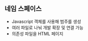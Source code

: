 ## 네임 스페이스

- Javascript 객체를 사용해 범주를 생성
- 여러 파일로 나눠 개발 확장 및 연결 가능
- 의존성 파일을 HTML 페이지 <script> 요소를 사용해 웹 애플리케이션 코드를 구성

```javascript
//컴파일 전
// 네임스페이스 Dom 정의
namespace Dom {

  // 외부에서 접근 불가
  const document = window.document;

  // 외부에서 접근 가능하도록 export
  export function el(selector:string, context:HTMLElement|Document = document) {
    return context.querySelector(selector);
  }

  // 외부에서 접근 가능하도록 export
  export function els(selector:string, context:HTMLElement|Document = document) {
    return context.querySelectorAll(selector);
  }

  // export 하지 않은 네임스페이스 내부에 정의된 함수는 외부에서 접근 불가
  function each(list:any[], callback:(item:any, index:number, list:any[])=>void): void {
    list.forEach(callback);
  }

}

// [오류]
// [ts] 'el' 이름을 찾을 수 없습니다.
// any
console.log(el('body')); // 오류

// [오류]
// [ts] 'typeof Dom' 형식에 'each' 속성이 없습니다.
// any
Dom.each([1, 4, 9], (item, index) => console.log(index, item));

// 네임스페이스 Dom을 통해서만 정의된 el()에 접근 사용 가능합니다.
console.log(Dom.el('body')); // <body>

// 컴파일 후

// 네임스페이스 Dom 정의
var Dom;
(function (Dom) {
  // 외부에서 접근 불가
  var document = window.document;
  // 외부에서 접근 가능하도록 export
  function el(selector, context) {
    if (context === void 0) { context = document; }
    return context.querySelector(selector);
  }
  Dom.el = el;
  // 외부에서 접근 가능하도록 export
  function els(selector, context) {
    if (context === void 0) { context = document; }
    return context.querySelectorAll(selector);
  }
  Dom.els = els;
  // export 하지 않은 네임스페이스 내부에 정의된 함수는 외부에서 접근 불가
  function each(list, callback) {
    list.forEach(callback);
  }
})(Dom || (Dom = {}));
```

## 네임 스페이스 멀티 파일

### 1. 컴파일된 파일 로드

```javascript
// Dom/events.ts
namespace Dom {

  export let version:string = '0.0.2';

  export function on(
    el         : Element|Document,
    type       : string,
    handler    : (e:Event)=>void,
    is_capture : boolean = false
  ):void {
    el.addEventListener(type, handler, is_capture);
  }

  export function off(
    el         : Element|Document,
    type       : string,
    handler    : (e:Event)=>void,
    is_capture : boolean = false
  ):void {
    el.removeEventListener(type, handler, is_capture);
  }

}

// Dom/selector.ts
namespace Dom {

  const document = window.document;

  export function el(
    selector:string,
    context:Element|Document = document
  ): Element {
    return context.querySelector(selector);
  }

  export function els(
    selector:string,
    context:Element|Document = document
  ): NodeList {
    return context.querySelectorAll(selector);
  }

}

// app.ts

// Dom/selector.ts의 Dom 사용
let body = Dom.el('body');

// Dom/events.ts의 Dom 사용
Dom.on(body, 'click', function(e) {
  this.classList.toggle('clicked');
});

// html
<head>
  <style> body { min-height: 100vh; } </style>

  <!-- 네임스페이스 파일 로드 -->
  <script src="./Dom/selectors.js">
  <script src="./Dom/events.js">

  <!-- 앱 파일 로드 async -->
  <script async defer src="./app.js">

</head>

```

app.ts보다 네임스페이스 Dom의 파일들이 먼저 호출되면 정상 작동한다.
하지만, 나눠진 파일 개수가 많아질수록 서버에 요청하는 횟수가 증가하여 성능에 악영향을 미친다.

### 2. 파일 번들링

Dom 디렉토리 내부에 있는 네임스페이스 파일들을 병합한 후, dist 디렉토리 안에 Dom.js를 생성한다.

```bash
# tsc --outFile <생성할 파일.js> [<namespace 파일 1>, <namespace 파일 1>, ...]
$ tsc --outFile dist/Dom.js Dom/selector.ts Dom/events.ts
or
$ tsc --outFile dist/Dom.js Dom/*
```

### 3. 임포트 활용

임포트하여 한꺼번에 번들링.

```javascript
//app.ts
/// <reference path="./Dom/selectors.ts" />
/// <reference path="./Dom/events.ts" />

let body = Dom.el("body");

Dom.on(body, "click", function (e) {
  this.classList.toggle("clicked");
});
```

tsc 명령을 사용해 app.ts 파일을 번들링하여 dist/app.js로 내보낸다.

```bash
$ tsc app.ts --outFile dist/app.js
```

## 네임스페이스 중첩

네임스페이스 내부에 네임스페이스를 선언할 수 있고, 공개(export)할 수도 있음.

```javascript
// Dom.ts
namespace Dom {

  // 중첩된 Events 네임스페이스
  export namespace Events {
    export function on(
      el         : Element|Document,
      type       : string,
      handler    : (e:Event)=>void,
      is_capture : boolean = false
    ):void {
      el.addEventListener(type, handler, is_capture);
    }

    export function off(
      el         : Element|Document,
      type       : string,
      handler    : (e:Event)=>void,
      is_capture : boolean = false
    ):void {
      el.removeEventListener(type, handler, is_capture);
    }
  }

}
```

### 중첩된 네임스페이스 별칭

중첩된 네임스페이스에 접근하기 위해 코드가 길어진다면 별칭(Alias)를 만들어 사용할 수 있다.
`import` 키워드를 사용

```javascript
/// <reference path="./Dom.ts" />

// Dom.Events 네임스페이스를 import 하여 Events 변수에 참조
import Events = Dom.Events;

let body = Dom.el('body');

Events.on(body, 'click', function(e) {
  this.classList.toggle('clicked');
});
```

## 모듈

- 모듈 상단에 의존성을 선언
- 모듈을 활용하기 위해선 모듈 로더, 번들러가 필요하다.
- 대규모 애플리케이션을 개발할 경우 장기적으로 모듈성, 유지관리 이점이 있다.
- Node.js 애플리케이션 개발의 기본 방식, 코드 구조화를 위한 방법
- ES6부터 모듈 지원
- 파일 자체 범위 내에서 실행된다.(모듈 내 선언된 변수, 함수, 클래스 등을 명시적으로 내보내지 않는 이상 모듈 외부에서 접근할 수 없음.)

```javascript
//컴파일 전

// 컴파일 후
```

```javascript
//컴파일 전

// 컴파일 후
```

```javascript
//컴파일 전

// 컴파일 후
```

```javascript
//컴파일 전

// 컴파일 후
```

```javascript
//컴파일 전

// 컴파일 후
```
